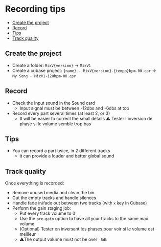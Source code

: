 # Recording tips

<!-- START doctoc generated TOC please keep comment here to allow auto update -->
<!-- DON'T EDIT THIS SECTION, INSTEAD RE-RUN doctoc TO UPDATE -->


- [Create the project](#create-the-project)
- [Record](#record)
- [Tips](#tips)
- [Track quality](#track-quality)

<!-- END doctoc generated TOC please keep comment here to allow auto update -->

## Create the project

- Create a folder: `MixV{version}` -> `MixV1`
- Create a cubase project: `{name} - MixV{version}-{tempo}bpm-00.cpr` -> `My Song - MixV1-128bpm-00.cpr`

## Record

- Check the input sound in the Sound card
	+ Input signal must be between -12dbs and -6dbs at top
- Record every part several times (at least 2, or 3)
	+ It will be easier to correct the small details
⚠️ Tester l'inversion de phase si le volume semble trop bas


## Tips

- You can record a part twice, in 2 different tracks
	+ it can provide a louder and better global sound

## Track quality

Once everything is recorded:
- Remove unused media and clean the bin
- Cut the empty tracks and handle silences
- Handle fade in/fade out between two tracks (with `x` key in Cubase)
- Perform the gain staging job:
    - Put every track volume to 0 
    - Use the `pre-gain` option to have all your tracks to the same max volume
	+ (Optional) Tester en inversant les phases pour voir si le volume est meilleur
	+ ⚠️The output volume must not be over `-6db`


